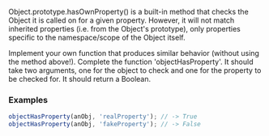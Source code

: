 Object.prototype.hasOwnProperty() is a built-in method that checks the Object it is called on for a given property. However, it will not match inherited properties (i.e. from the Object's prototype), only properties specific to the namespace/scope of the Object itself.

Implement your own function that produces similar behavior (without using the method above!). Complete the function 'objectHasProperty'. It should take two arguments, one for the object to check and one for the property to be checked for. It should return a Boolean.

### Examples

```js
objectHasProperty(anObj, 'realProperty'); // -> True
objectHasProperty(anObj, 'fakeProperty'); // -> False
```
